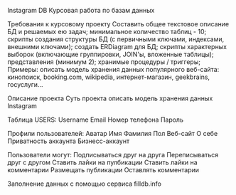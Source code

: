 Instagram DB
Курсовая работа по базам данных

Требования к курсовому проекту
Составить общее текстовое описание БД и решаемых ею задач;
минимальное количество таблиц - 10;
скрипты создания структуры БД (с первичными ключами, индексами, внешними ключами);
создать ERDiagram для БД;
скрипты характерных выборок (включающие группировки, JOIN'ы, вложенные таблицы);
представления (минимум 2);
хранимые процедуры / триггеры;
Примеры: описать модель хранения данных популярного веб-сайта: кинопоиск, booking.com, wikipedia, интернет-магазин, geekbrains, госуслуги...

Описание проекта
Суть проекта описать модель хранения данных Instagram

Таблица USERS:
Username
Email
Номер телефона
Пароль

Профили пользователей:
Аватар
Имя
Фамилия
Пол
Веб-сайт
О себе
Приватность аккаунта
Бизнесс-аккаунт

Пользователи могут:
Подписываться друг на друга
Переписываться друг с другом
Ставить лайки на пулбикации
Ставить лайки на комментарии
Размещать публикации
Оставлять комментарии 

Заполнение данных с помощью сервиса filldb.info
